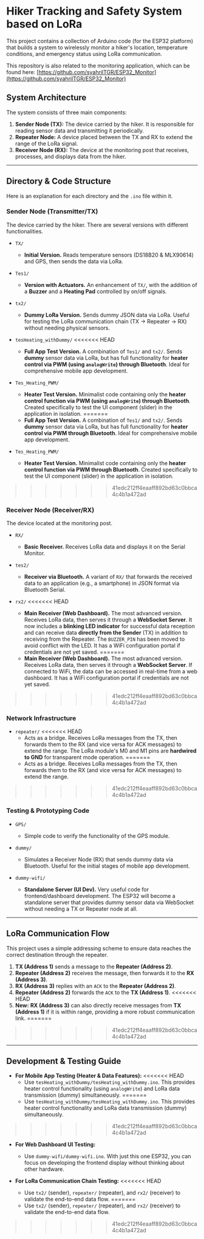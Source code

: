 # Hiker Tracking and Safety System based on LoRa

This project contains a collection of Arduino code (for the ESP32 platform) that builds a system to wirelessly monitor a hiker's location, temperature conditions, and emergency status using LoRa communication.

This repository is also related to the monitoring application, which can be found here: [https://github.com/syahrilTGR/ESP32_Monitor](https://github.com/syahrilTGR/ESP32_Monitor)

## System Architecture

The system consists of three main components:

1.  **Sender Node (TX):** The device carried by the hiker. It is responsible for reading sensor data and transmitting it periodically.
2.  **Repeater Node:** A device placed between the TX and RX to extend the range of the LoRa signal.
3.  **Receiver Node (RX):** The device at the monitoring post that receives, processes, and displays data from the hiker.

---

## Directory & Code Structure

Here is an explanation for each directory and the `.ino` file within it.

### Sender Node (Transmitter/TX)

The device carried by the hiker. There are several versions with different functionalities.

-   `TX/`
    *   **Initial Version.** Reads temperature sensors (DS18B20 & MLX90614) and GPS, then sends the data via LoRa.

-   `Tes1/`
    *   **Version with Actuators.** An enhancement of `TX/`, with the addition of a **Buzzer** and a **Heating Pad** controlled by on/off signals.

-   `tx2/`
    *   **Dummy LoRa Version.** Sends dummy JSON data via LoRa. Useful for testing the LoRa communication chain (TX -> Repeater -> RX) without needing physical sensors.

-   `tesHeating_withDummy/`
<<<<<<< HEAD
    *   **Full App Test Version.** A combination of `Tes1/` and `tx2/`. Sends **dummy** sensor data via LoRa, but has full functionality for **heater control via PWM (using `analogWrite`) through Bluetooth**. Ideal for comprehensive mobile app development.

-   `Tes_Heating_PWM/`
    *   **Heater Test Version.** Minimalist code containing only the **heater control function via PWM (using `analogWrite`) through Bluetooth**. Created specifically to test the UI component (slider) in the application in isolation.
=======
    *   **Full App Test Version.** A combination of `Tes1/` and `tx2/`. Sends **dummy** sensor data via LoRa, but has full functionality for **heater control via PWM through Bluetooth**. Ideal for comprehensive mobile app development.

-   `Tes_Heating_PWM/`
    *   **Heater Test Version.** Minimalist code containing only the **heater control function via PWM through Bluetooth**. Created specifically to test the UI component (slider) in the application in isolation.
>>>>>>> 41edc212ff4eaaff892bd63c0bbca4c4b1a472ad

### Receiver Node (Receiver/RX)

The device located at the monitoring post.

-   `RX/`
    *   **Basic Receiver.** Receives LoRa data and displays it on the Serial Monitor.

-   `tes2/`
    *   **Receiver via Bluetooth.** A variant of `RX/` that forwards the received data to an application (e.g., a smartphone) in JSON format via Bluetooth Serial.

-   `rx2/`
<<<<<<< HEAD
    *   **Main Receiver (Web Dashboard).** The most advanced version. Receives LoRa data, then serves it through a **WebSocket Server**. It now includes a **blinking LED indicator** for successful data reception and can receive data **directly from the Sender** (TX) in addition to receiving from the Repeater. The `BUZZER_PIN` has been moved to avoid conflict with the LED. It has a WiFi configuration portal if credentials are not yet saved.
=======
    *   **Main Receiver (Web Dashboard).** The most advanced version. Receives LoRa data, then serves it through a **WebSocket Server**. If connected to WiFi, the data can be accessed in real-time from a web dashboard. It has a WiFi configuration portal if credentials are not yet saved.
>>>>>>> 41edc212ff4eaaff892bd63c0bbca4c4b1a472ad

### Network Infrastructure

-   `repeater/`
<<<<<<< HEAD
    *   Acts as a bridge. Receives LoRa messages from the TX, then forwards them to the RX (and vice versa for ACK messages) to extend the range. The LoRa module's M0 and M1 pins are **hardwired to GND** for transparent mode operation.
=======
    *   Acts as a bridge. Receives LoRa messages from the TX, then forwards them to the RX (and vice versa for ACK messages) to extend the range.
>>>>>>> 41edc212ff4eaaff892bd63c0bbca4c4b1a472ad

### Testing & Prototyping Code

-   `GPS/`
    *   Simple code to verify the functionality of the GPS module.

-   `dummy/`
    *   Simulates a Receiver Node (RX) that sends dummy data via Bluetooth. Useful for the initial stages of mobile app development.

-   `dummy-wifi/`
    *   **Standalone Server (UI Dev).** Very useful code for frontend/dashboard development. The ESP32 will become a standalone server that provides dummy sensor data via WebSocket without needing a TX or Repeater node at all.

---

## LoRa Communication Flow

This project uses a simple addressing scheme to ensure data reaches the correct destination through the repeater.

1.  **TX (Address 1)** sends a message to the **Repeater (Address 2)**.
2.  **Repeater (Address 2)** receives the message, then forwards it to the **RX (Address 3)**.
3.  **RX (Address 3)** replies with an `ACK` to the **Repeater (Address 2)**.
4.  **Repeater (Address 2)** forwards the `ACK` to the **TX (Address 1)**.
<<<<<<< HEAD
5.  **New:** **RX (Address 3)** can also directly receive messages from **TX (Address 1)** if it is within range, providing a more robust communication link.
=======
>>>>>>> 41edc212ff4eaaff892bd63c0bbca4c4b1a472ad

---

## Development & Testing Guide

-   **For Mobile App Testing (Heater & Data Features):**
<<<<<<< HEAD
    *   Use `tesHeating_withDummy/tesHeating_withDummy.ino`. This provides heater control functionality (using `analogWrite`) and LoRa data transmission (dummy) simultaneously.
=======
    *   Use `tesHeating_withDummy/tesHeating_withDummy.ino`. This provides heater control functionality and LoRa data transmission (dummy) simultaneously.
>>>>>>> 41edc212ff4eaaff892bd63c0bbca4c4b1a472ad

-   **For Web Dashboard UI Testing:**
    *   Use `dummy-wifi/dummy-wifi.ino`. With just this one ESP32, you can focus on developing the frontend display without thinking about other hardware.

-   **For LoRa Communication Chain Testing:**
<<<<<<< HEAD
    *   Use `tx2/` (sender), `repeater/` (repeater), and `rx2/` (receiver) to validate the end-to-end data flow.
=======
    *   Use `tx2/` (sender), `repeater/` (repeater), and `rx2/` (receiver) to validate the end-to-end data flow.
>>>>>>> 41edc212ff4eaaff892bd63c0bbca4c4b1a472ad
